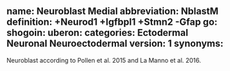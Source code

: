 name: Neuroblast Medial
abbreviation: NblastM
definition: +Neurod1 +Igfbpl1 +Stmn2 -Gfap
go:
shogoin: 
uberon:
categories: Ectodermal Neuronal Neuroectodermal
version: 1
synonyms:
---

Neuroblast according to Pollen et al. 2015 and La Manno et al. 2016.
